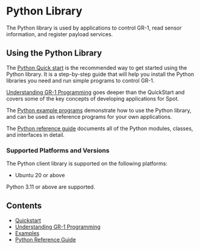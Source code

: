 # Python Library

The Python library is used by applications to control GR-1, read sensor information, and register payload services.

## Using the Python Library

The [Python Quick start](quickstart.md) is the recommended way to get started using the Python library. It is a step-by-step guide that will help you install the Python libraries you need and run simple programs to control GR-1.

[Understanding GR-1 Programming](understanding_spot_programming.md) goes deeper than the QuickStart and covers some of the key concepts of developing applications for Spot.

The [Python example programs](../../python/examples/README.md) demonstrate how to use the Python library, and can be used as reference programs for your own applications.

The [Python reference guide](../../python/README.md) documents all of the Python modules, classes, and interfaces in detail.

### Supported Platforms and Versions

The Python client library is supported on the following platforms:

* Ubuntu 20 or above

Python 3.11 or above are supported.

## Contents

* [Quickstart](quickstart.md)
* [Understanding GR-1 Programming](understanding_spot_programming.md)
* [Examples](../../python/examples/README.md)
* [Python Reference Guide](../../python/README.md)
